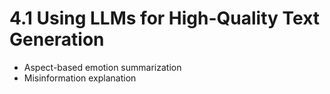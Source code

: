 # 4.1 Using LLMs for High-Quality Text Generation

- Aspect-based emotion summarization
- Misinformation explanation
